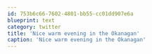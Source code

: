 ```yaml
---
id: 753b6c66-7602-4801-bb55-cc01dd907e6a
blueprint: text
category: twitter
title: 'Nice warm evening in the Okanagan'
caption: 'Nice warm evening in the Okanagan'
---
```

